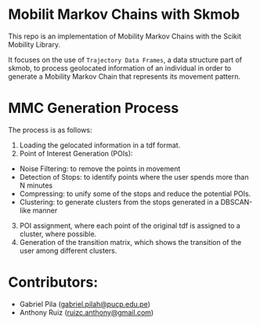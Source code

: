 # Mobilit Markov Chains with Skmob

This repo is an implementation of Mobility Markov Chains with the Scikit Mobility Library.

It focuses on the use of `Trajectory Data Frames`, a data structure part of skmob, to process geolocated information of an individual in order to generate a Mobility Markov Chain that represents its movement pattern.

# MMC Generation Process

The process is as follows:
1. Loading the gelocated information in a tdf format.
2. Point of Interest Generation (POIs):
  - Noise Filtering: to remove the points in movement
  - Detection of Stops: to identify points where the user spends more than N minutes
  - Compressing: to unify some of the stops and reduce the potential POIs.
  - Clustering: to generate clusters from the stops generated in a DBSCAN-like manner
3. POI assignment, where each point of the original tdf is assigned to a cluster, where possible.
4. Generation of the transition matrix, which shows the transition of the user among different clusters.


# Contributors:
- Gabriel Pila (gabriel.pilah@pucp.edu.pe)
- Anthony Ruiz (ruizc.anthony@gmail.com)
